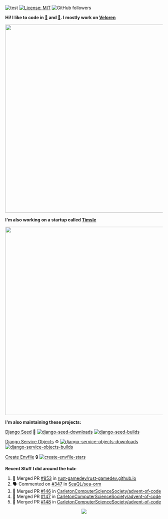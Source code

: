 ![test](https://hits.seeyoufarm.com/api/count/incr/badge.svg?url=https://github.com/AngelOnFira)
[![License: MIT](https://img.shields.io/badge/License-MIT-yellow.svg)](https://opensource.org/licenses/MIT)
![GitHub followers](https://img.shields.io/github/followers/angelonfira?style=social)

**Hi! I like to code in [:crab:](https://www.rust-lang.org/) and [:snake:](https://www.python.org/). I mostly work on [Veloren](https://veloren.net)**

<p align="center">
  <img width="600" src="https://media.discordapp.net/attachments/444005079410802699/730566298073038949/rsz_5f0656b6aa176.png">
</p>

**I'm also working on a startup called [Timsle](https://timsle.com)**

<p align="center">
  <img width="600" src="https://media.discordapp.net/attachments/444005079410802699/730566842674053130/rsz_5f0657242abb4.png">
</p>

**I'm also maintaining these projects:**

[Django Seed](https://github.com/Brobin/django-seed)
:seedling:
[![django-seed-downloads](https://pepy.tech/badge/django-seed)](https://pepy.tech/project/django-seed)
[![django-seed-builds](https://github.com/Brobin/django-seed/workflows/Test/badge.svg)](https://github.com/Brobin/django-seed)

[Django Service Objects](https://github.com/mixxorz/django-service-objects)
:gear:
[![django-service-objects-downloads](https://pepy.tech/badge/django-service-objects)](https://pepy.tech/project/django-service-objects)
[![django-service-objects-builds](https://github.com/mixxorz/django-service-objects/actions/workflows/test.yml/badge.svg)](https://github.com/mixxorz/django-service-objects/actions/workflows/test.yml)

[Create Envfile](https://github.com/SpicyPizza/create-envfile)
:lock:
[![create-envfile-stars](https://img.shields.io/github/stars/SpicyPizza/create-envfile?style=social)](https://github.com/SpicyPizza/create-envfile)

**Recent Stuff I did around the hub:**

<!--START_SECTION:activity-->
1. 🎉 Merged PR [#853](https://github.com/rust-gamedev/rust-gamedev.github.io/pull/853) in [rust-gamedev/rust-gamedev.github.io](https://github.com/rust-gamedev/rust-gamedev.github.io)
2. 🗣 Commented on [#347](https://github.com/SeaQL/sea-orm/issues/347) in [SeaQL/sea-orm](https://github.com/SeaQL/sea-orm)
3. 🎉 Merged PR [#146](https://github.com/CarletonComputerScienceSociety/advent-of-code/pull/146) in [CarletonComputerScienceSociety/advent-of-code](https://github.com/CarletonComputerScienceSociety/advent-of-code)
4. 🎉 Merged PR [#147](https://github.com/CarletonComputerScienceSociety/advent-of-code/pull/147) in [CarletonComputerScienceSociety/advent-of-code](https://github.com/CarletonComputerScienceSociety/advent-of-code)
5. 🎉 Merged PR [#148](https://github.com/CarletonComputerScienceSociety/advent-of-code/pull/148) in [CarletonComputerScienceSociety/advent-of-code](https://github.com/CarletonComputerScienceSociety/advent-of-code)
<!--END_SECTION:activity-->

<p align="center">
  <img src="https://github-profile-trophy.vercel.app/?username=angelonfira&column=4&theme=nord&margin-w=15&margin-h=15">
</p>
